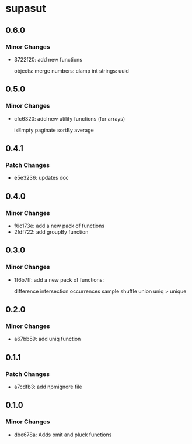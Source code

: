 # supasut

## 0.6.0

### Minor Changes

- 3722f20: add new functions

  objects:
  merge
  numbers:
  clamp
  int
  strings:
  uuid

## 0.5.0

### Minor Changes

- cfc6320: add new utility functions (for arrays)

  isEmpty
  paginate
  sortBy
  average

## 0.4.1

### Patch Changes

- e5e3236: updates doc

## 0.4.0

### Minor Changes

- f6c173e: add a new pack of functions
- 2fdf722: add groupBy function

## 0.3.0

### Minor Changes

- 1f6b7ff: add a new pack of functions:

  difference
  intersection
  occurrences
  sample
  shuffle
  union
  uniq > unique

## 0.2.0

### Minor Changes

- a67bb59: add uniq function

## 0.1.1

### Patch Changes

- a7cdfb3: add npmignore file

## 0.1.0

### Minor Changes

- dbe678a: Adds omit and pluck functions
